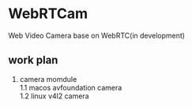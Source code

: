 # WebRTCam
Web Video Camera base on WebRTC(in development)  

## work plan
1. camera momdule  
    1.1 macos avfoundation camera  
    1.2 linux v4l2 camera  
